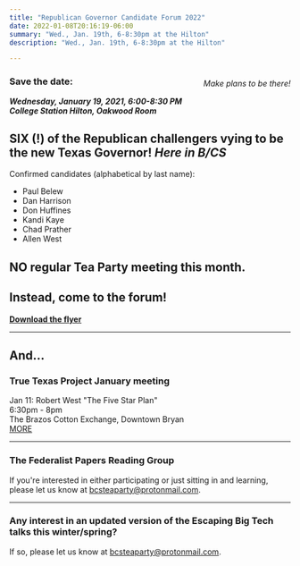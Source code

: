 ```yaml
---
title: "Republican Governor Candidate Forum 2022"
date: 2022-01-08T20:16:19-06:00
summary: "Wed., Jan. 19th, 6-8:30pm at the Hilton"
description: "Wed., Jan. 19th, 6-8:30pm at the Hilton"

---
```


<div style="float:right;max-width:35%;">
<a href="/img/gov-candidates-flyer.jpg"><img src="/img/gov-candidates-flyer.jpg" alt=""></a>  
<p style="font-style:italic;">Make plans to be there!</p>
</div>

### Save the date:

**_<strong><span class="hilite">Wednesday, January 19, 2021, 6:00-8:30 PM</span>_**  
**_<span class="hilite">College Station Hilton, Oakwood Room</span></strong>_**

## SIX (!) of the Republican challengers vying to be the new Texas Governor! *Here in B/CS*

Confirmed candidates (alphabetical by last name):

- Paul Belew
- Dan Harrison
- Don Huffines
- Kandi Kaye
- Chad Prather
- Allen West

## NO regular Tea Party meeting this month.

## Instead, come to the forum!

<a href="/img/gov-candidates-flyer.jpg"><strong>Download the flyer</strong></a> 


---

## And...

### True Texas Project January meeting

Jan 11: Robert West "The Five Star Plan"<br>
6:30pm - 8pm<br>
The Brazos Cotton Exchange, Downtown Bryan<br>
[MORE](https://truetexasproject.com/event/jan-11-brazos-robert-west-the-five-star-plan/)

---

### The Federalist Papers Reading Group

If you're interested in either participating or just sitting in and learning, please let us know at <a href="mailto:bcsteaparty@protonmail.com">bcsteaparty@protonmail.com</a>.  

---

### Any interest in an updated version of the Escaping Big Tech talks this winter/spring?

If so, please let us know at <a href="mailto:bcsteaparty@protonmail.com">bcsteaparty@protonmail.com</a>.  

